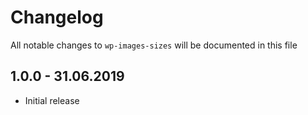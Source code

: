 # Changelog

All notable changes to `wp-images-sizes` will be documented in this file

## 1.0.0 - 31.06.2019

-   Initial release
